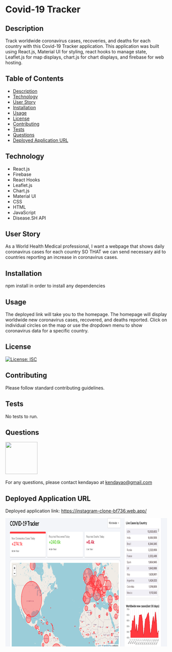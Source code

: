 # Covid-19 Tracker

## Description

Track worldwide coronavirus cases, recoveries, and deaths for each country with this Covid-19 Tracker application. This application was built using React.js, Material UI for styling, react hooks to manage state, Leaflet.js for map displays, chart.js for chart displays, and firebase for web hosting.

## Table of Contents

- [Description](#description)
- [Technology](#technology)
- [User Story](#user-story)
- [Installation](#installation)
- [Usage](#usage)
- [License](#license)
- [Contributing](#contributing)
- [Tests](#tests)
- [Questions](#questions)
- [Deployed Application URL](#deployed-application-URL)

## Technology

- React.js
- Firebase
- React Hooks
- Leaflet.js
- Chart.js
- Material UI
- CSS
- HTML
- JavaScript
- Disease.SH API

## User Story

As a World Health Medical professional, I want a webpage that shows daily coronavirus cases for each country SO THAT we can send necessary aid to countries reporting an increase in coronavirus cases.

## Installation

npm install in order to install any dependencies

## Usage

The deployed link will take you to the homepage. The homepage will display worldwide new coronavirus cases, recovered, and deaths reported. Click on individual circles on the map or use the dropdown menu to show coronavirus data for a specific country.

## License

[![License: ISC](https://img.shields.io/badge/License-ISC-blue.svg)](https://opensource.org/licenses/ISC)

## Contributing

Please follow standard contributing guidelines.

## Tests

No tests to run.

## Questions

<img src="https://avatars3.githubusercontent.com/u/62568395?v=4" width="100" height="100">

For any questions, please contact kendayao at kendayao@gmail.com

## Deployed Application URL

Deployed application link: https://instagram-clone-bf736.web.app/

<img src="public/covid-tracker.png" width="800" height="400">
